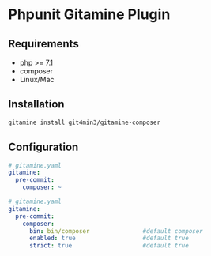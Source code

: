 # Phpunit Gitamine Plugin

## Requirements

* php >= 7.1
* composer
* Linux/Mac

## Installation

```bash
gitamine install git4min3/gitamine-composer    
```

## Configuration

```yaml
# gitamine.yaml
gitamine:
  pre-commit:
    composer: ~    
```

```yaml
# gitamine.yaml
gitamine:
  pre-commit:
    composer:
      bin: bin/composer               #default composer
      enabled: true                   #default true
      strict: true                    #default true    
```
